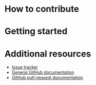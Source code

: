 # How to contribute

# Getting started

# Additional resources
* [Issue tracker](https://github.com/BrianEmilius/express-log-errors/issues)
* [General GitHub documentation](https://help.github.com/)
* [GitHub pull-request documentation](https://help.github.com/articles/creating-a-pull-request/)